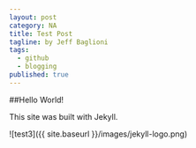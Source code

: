 ```yaml
---
layout: post
category: NA
title: Test Post
tagline: by Jeff Baglioni
tags: 
  - github
  - blogging
published: true
---
```




##Hello World!



This site was built with Jekyll.

![test3]({{ site.baseurl }}/images/jekyll-logo.png)


